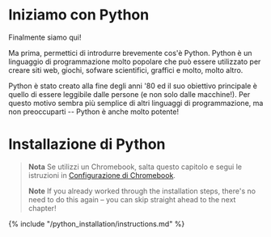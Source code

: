 # Iniziamo con Python

Finalmente siamo qui!

Ma prima, permettici di introdurre brevemente cos'è Python. Python è un linguaggio di programmazione molto popolare che può essere utilizzato per creare siti web, giochi, sofware scientifici, graffici e molto, molto altro.

Python è stato creato alla fine degli anni '80 ed il suo obiettivo principale è quello di essere leggibile dalle persone (e non solo dalle macchine!). Per questo motivo sembra più semplice di altri linguaggi di programmazione, ma non preoccuparti -- Python è anche molto potente!

# Installazione di Python

> **Nota** Se utilizzi un Chromebook, salta questo capitolo e segui le istruzioni in [Configurazione di Chromebook](../chromebook_setup/README.md).
> 
> **Note** If you already worked through the installation steps, there's no need to do this again – you can skip straight ahead to the next chapter!

{% include "/python_installation/instructions.md" %}